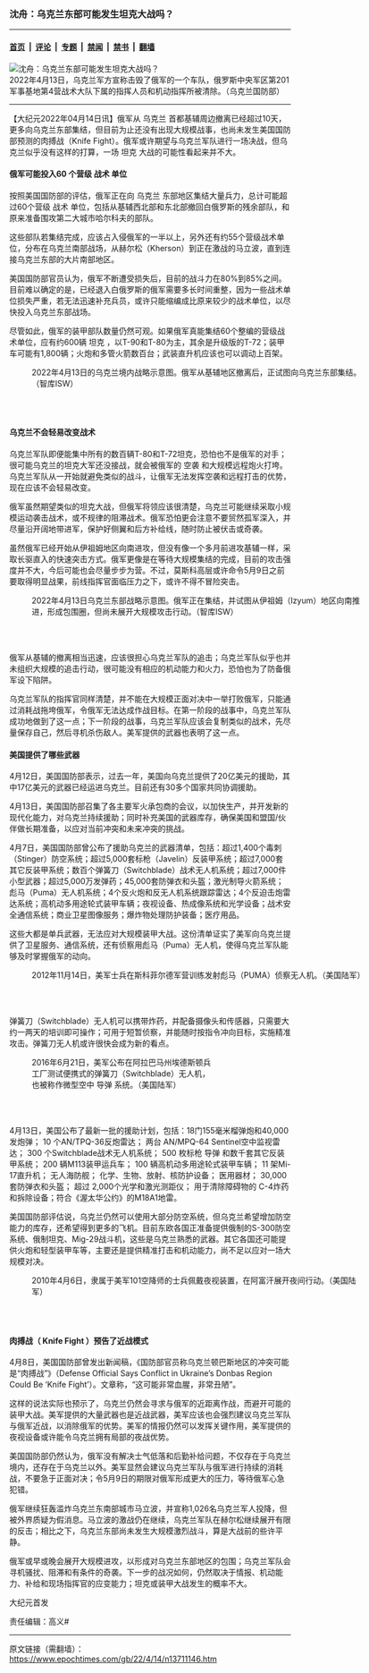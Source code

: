 ### 沈舟：乌克兰东部可能发生坦克大战吗？

---

#### [首页](../../../..?n13711146) &nbsp;|&nbsp; [评论](../../../../../epoch-comment?n13711146) &nbsp;|&nbsp; [专题](../../../../../epoch-special?n13711146) &nbsp;|&nbsp; [禁闻](../../../../../epoch-news?n13711146) &nbsp;|&nbsp; [禁书](../../../../../books?n13711146) &nbsp;|&nbsp; [翻墙](https://github.com/gfw-breaker/nogfw/blob/master/README.md?n13711146)


<div><img alt="沈舟：乌克兰东部可能发生坦克大战吗？" class="attachment-djy_600_400 size-djy_600_400 wp-post-image" src="https://i.epochtimes.com/assets/uploads/2022/04/id13711148-vtraty-voroga-1-600x400.jpg"/>
<div class="caption">
 2022年4月13日，乌克兰军方宣称击毁了俄军的一个车队，俄罗斯中央军区第201军事基地第4营战术大队下属的指挥人员和机动指挥所被清除。（乌克兰国防部）
</div></div><hr/><div class="post_content" id="artbody" itemprop="articleBody">
 <!-- article content begin -->
 <p>
  【大纪元2022年04月14日讯】俄军从
  <ok href="https://www.epochtimes.com/gb/tag/%E4%B9%8C%E5%85%8B%E5%85%B0.html">
   乌克兰
  </ok>
  首都基辅周边撤离已经超过10天，更多向乌克兰东部集结，但目前为止还没有出现大规模战事，也尚未发生美国国防部预测的肉搏战（Knife Fight）。俄军或许期望与乌克兰军队进行一场决战，但乌克兰似乎没有这样的打算，一场
  <ok href="https://www.epochtimes.com/gb/tag/%E5%9D%A6%E5%85%8B.html">
   坦克
  </ok>
  大战的可能性看起来并不大。
 </p>
 <h4>
  <strong>
   俄军可能投入60
  </strong>
  <strong>
   个营级
   <ok href="https://www.epochtimes.com/gb/tag/%E6%88%98%E6%9C%AF.html">
    战术
   </ok>
   单位
  </strong>
 </h4>
 <p>
  按照美国国防部的评估，俄军正在向
  <ok href="https://www.epochtimes.com/gb/tag/%E4%B9%8C%E5%85%8B%E5%85%B0.html">
   乌克兰
  </ok>
  东部地区集结大量兵力，总计可能超过60个营级
  <ok href="https://www.epochtimes.com/gb/tag/%E6%88%98%E6%9C%AF.html">
   战术
  </ok>
  单位，包括从基辅西北部和东北部撤回白俄罗斯的残余部队，和原来准备围攻第二大城市哈尔科夫的部队。
 </p>
 <p>
  这些部队若集结完成，应该占入侵俄军的一半以上，另外还有约55个营级战术单位，分布在乌克兰南部战场，从赫尔松（Kherson）到正在激战的马立波，直到连接乌克兰东部的大片南部地区。
 </p>
 <p>
  美国国防部官员认为，俄军不断遭受损失后，目前的战斗力在80%到85%之间。目前难以确定的是，已经退入白俄罗斯的俄军需要多长时间重整，因为一些战术单位损失严重，若无法迅速补充兵员，或许只能缩编成比原来较少的战术单位，以尽快投入乌克兰东部战场。
 </p>
 <p>
  尽管如此，俄军的装甲部队数量仍然可观。如果俄军真能集结60个整编的营级战术单位，应有约600辆
  <ok href="https://www.epochtimes.com/gb/tag/%E5%9D%A6%E5%85%8B.html">
   坦克
  </ok>
  ，以T-90和T-80为主，其余是升级版的T-72；装甲车可能有1,800辆；火炮和多管火箭数百台；武装直升机应该也可以调动上百架。
 </p>
 <figure aria-describedby="caption-attachment-13711166" class="wp-caption aligncenter" id="attachment_13711166" style="width: 600px">
  <ok href="https://i.epochtimes.com/assets/uploads/2022/04/id13711166-DraftUkraineCotApril132022_cut.jpg" target="_blank">
   <img alt="" class="size-large wp-image-13711166" src="https://i.epochtimes.com/assets/uploads/2022/04/id13711166-DraftUkraineCotApril132022_cut-600x423.jpg"/>
  </ok>
  <br/><figcaption class="wp-caption-text" id="caption-attachment-13711166">
   2022年4月13日的乌克兰境内战略示意图。俄军从基辅地区撤离后，正试图向乌克兰东部集结。（智库ISW）
  </figcaption><br/>
 </figure><br/>
 <h4>
  <strong>
   乌克兰不会轻易改变战术
  </strong>
 </h4>
 <p>
  乌克兰军队即便能集中所有的数百辆T-80和T-72坦克，恐怕也不是俄军的对手；很可能乌克兰的坦克大军还没接战，就会被俄军的
  <ok href="https://www.epochtimes.com/gb/tag/%E7%A9%BA%E8%A2%AD.html">
   空袭
  </ok>
  和大规模远程炮火打垮。乌克兰军队从一开始就避免类似的战斗，让俄军无法发挥空袭和远程打击的优势，现在应该不会轻易改变。
 </p>
 <p>
  俄军虽然期望类似的坦克大战，但俄军将领应该很清楚，乌克兰可能继续采取小规模运动袭击战术，或不规律的阻滞战术。俄军恐怕更会注意不要贸然孤军深入，并尽量沿开阔地带进军，保护好侧翼和后方补给线，随时防止被伏击或奇袭。
 </p>
 <p>
  虽然俄军已经开始从伊祖姆地区向南进攻，但没有像一个多月前进攻基辅一样，采取长驱直入的快速突击方式。俄军更像是在等待大规模集结的完成，目前的攻击强度并不大，今后可能也会尽量步步为营。不过，莫斯科高层或许命令5月9日之前要取得明显战果，前线指挥官面临压力之下，或许不得不冒险突击。
 </p>
 <figure aria-describedby="caption-attachment-13711167" class="wp-caption aligncenter" id="attachment_13711167" style="width: 600px">
  <ok href="https://i.epochtimes.com/assets/uploads/2022/04/id13711167-Luhansk-Battle-Map-Draft-April-132022_cut.jpg" target="_blank">
   <img alt="" class="size-large wp-image-13711167" src="https://i.epochtimes.com/assets/uploads/2022/04/id13711167-Luhansk-Battle-Map-Draft-April-132022_cut-600x427.jpg"/>
  </ok>
  <br/><figcaption class="wp-caption-text" id="caption-attachment-13711167">
   2022年4月13日乌克兰东部战略示意图。俄军正在集结，并试图从伊祖姆（Izyum）地区向南推进，形成包围圈，但尚未展开大规模攻击行动。（智库ISW）
  </figcaption><br/>
 </figure><br/>
 <p>
  俄军从基辅的撤离相当迅速，应该很担心乌克兰军队的追击；乌克兰军队似乎也并未组织大规模的追击行动，很可能没有相应的机动能力和火力，恐怕也为了防备俄军设下陷阱。
 </p>
 <p>
  乌克兰军队的指挥官同样清楚，并不能在大规模正面对决中一举打败俄军，只能通过消耗战拖垮俄军，令俄军无法达成作战目标。在第一阶段的战事中，乌克兰军队成功地做到了这一点；下一阶段的战事，乌克兰军队应该会复制类似的战术，先尽量保存自己，然后寻机杀伤敌人。美军提供的武器也表明了这一点。
 </p>
 <h4>
  <strong>
   美国提供了哪些武器
  </strong>
 </h4>
 <p>
  4月12日，美国国防部表示，过去一年，美国向乌克兰提供了20亿美元的援助，其中17亿美元的武器已经运进乌克兰。目前还有30多个国家共同协调援助。
 </p>
 <p>
  4月13日，美国国防部召集了各主要军火承包商的会议，以加快生产，并开发新的现代化能力，对乌克兰持续援助；同时补充美国的武器库存，确保美国和盟国/伙伴做长期准备，以应对当前冲突和未来冲突的挑战。
 </p>
 <p>
  4月7日，美国国防部曾公布了援助乌克兰的武器清单，包括：超过1,400个毒刺（Stinger）防空系统；超过5,000套标枪（Javelin）反装甲系统；超过7,000套其它反装甲系统；数百个弹簧刀（Switchblade）战术无人机系统；超过7,000件小型武器；超过5,000万发弹药；45,000套防弹衣和头盔；激光制导火箭系统；彪马（Puma）无人机系统；4个反火炮和反无人机系统跟踪雷达；4个反迫击炮雷达系统；高机动多用途轮式装甲车辆；夜视设备、热成像系统和光学设备；战术安全通信系统；商业卫星图像服务；爆炸物处理防护装备；医疗用品。
 </p>
 <p>
  这些大都是单兵武器，无法应对大规模装甲大战。这份清单证实了美军向乌克兰提供了卫星服务、通信系统，还有侦察用彪马（Puma）无人机，使得乌克兰军队能够及时掌握俄军的动向。
 </p>
 <figure aria-describedby="caption-attachment-13711170" class="wp-caption aligncenter" id="attachment_13711170" style="width: 600px">
  <ok href="https://i.epochtimes.com/assets/uploads/2022/04/id13711170-8188591460_bbdbdbf0c8_k.jpg" target="_blank">
   <img alt="" class="size-large wp-image-13711170" src="https://i.epochtimes.com/assets/uploads/2022/04/id13711170-8188591460_bbdbdbf0c8_k-600x398.jpg"/>
  </ok>
  <br/><figcaption class="wp-caption-text" id="caption-attachment-13711170">
   2012年11月14日，美军士兵在斯科菲尔德军营训练发射彪马（PUMA）侦察无人机。（美国陆军）
  </figcaption><br/>
 </figure><br/>
 <p>
  弹簧刀（Switchblade）无人机可以携带炸药，并配备摄像头和传感器，只需要大约一两天的培训即可操作；可用于短暂侦察，并能随时按指令冲向目标，实施精准攻击。弹簧刀无人机或许很快会成为新的看点。
 </p>
 <figure aria-describedby="caption-attachment-13711168" class="wp-caption aligncenter" id="attachment_13711168" style="width: 331px">
  <ok href="https://i.epochtimes.com/assets/uploads/2022/04/id13711168-max1200.jpg" target="_blank">
   <img alt="" class="size-full wp-image-13711168" src="https://i.epochtimes.com/assets/uploads/2022/04/id13711168-max1200.jpg"/>
  </ok>
  <br/><figcaption class="wp-caption-text" id="caption-attachment-13711168">
   2016年6月21日，美军公布在阿拉巴马州埃德斯顿兵工厂测试便携式的弹簧刀（Switchblade）无人机，也被称作微型空中
   <ok href="https://www.epochtimes.com/gb/tag/%E5%AF%BC%E5%BC%B9.html">
    导弹
   </ok>
   系统。（美国陆军）
  </figcaption><br/>
 </figure><br/>
 <p>
  4月13日，美国公布了最新一批的援助计划，包括：18门155毫米榴弹炮和40,000发炮弹；
  <span data-language-for-alternatives="zh-TW" data-language-to-translate-into="en" data-number-of-phrases="30" data-phrase-index="1">
   10
  </span>
  个AN/TPQ-36反炮雷达；
  <span data-language-for-alternatives="zh-TW" data-language-to-translate-into="en" data-number-of-phrases="30" data-phrase-index="3">
   两台
  </span>
  AN/MPQ-64 Sentinel空中监视雷达；
  <span data-language-for-alternatives="zh-TW" data-language-to-translate-into="en" data-number-of-phrases="30" data-phrase-index="5">
   300
  </span>
  个Switchblade战术无人机系统；
  <span data-language-for-alternatives="zh-TW" data-language-to-translate-into="en" data-number-of-phrases="30" data-phrase-index="7">
   500
  </span>
  枚标枪
  <ok href="https://www.epochtimes.com/gb/tag/%E5%AF%BC%E5%BC%B9.html">
   导弹
  </ok>
  和数千套其它反装甲系统；
  <span data-language-for-alternatives="zh-TW" data-language-to-translate-into="en" data-number-of-phrases="30" data-phrase-index="9">
   200
  </span>
  辆M113装甲运兵车；
  <span data-language-for-alternatives="zh-TW" data-language-to-translate-into="en" data-number-of-phrases="30" data-phrase-index="11">
   100
  </span>
  辆高机动多用途轮式装甲车辆；
  <span data-language-for-alternatives="zh-TW" data-language-to-translate-into="en" data-number-of-phrases="30" data-phrase-index="13">
   11
  </span>
  架Mi-17直升机；
  <span data-language-for-alternatives="zh-TW" data-language-to-translate-into="en" data-number-of-phrases="30" data-phrase-index="15">
   无人海防舰；
  </span>
  <span data-language-for-alternatives="zh-TW" data-language-to-translate-into="en" data-number-of-phrases="30" data-phrase-index="17">
   化学、生物、放射、核防护设备；
  </span>
  <span data-language-for-alternatives="zh-TW" data-language-to-translate-into="en" data-number-of-phrases="30" data-phrase-index="19">
   医用器材；
  </span>
  30,000套防弹衣和头盔；
  <span data-language-for-alternatives="zh-TW" data-language-to-translate-into="en" data-number-of-phrases="30" data-phrase-index="23">
   超过
  </span>
  2,000个光学和激光测距仪；
  <span data-language-for-alternatives="zh-TW" data-language-to-translate-into="en" data-number-of-phrases="30" data-phrase-index="26">
   用于清除障碍物的
  </span>
  C-4炸药和拆除设备；符合《渥太华公约》的M18A1地雷。
 </p>
 <p>
  美国国防部评估说，乌克兰仍然可以使用大部分防空系统，但乌克兰希望增加防空能力的库存，还希望得到更多的飞机。目前东欧各国正准备提供俄制的S-300防空系统、俄制坦克、Mig-29战斗机，这些是乌克兰熟悉的武器。其它各国还可能提供火炮和轻型装甲车等，主要还是提供精准打击和机动能力，尚不足以应对一场大规模对决。
 </p>
 <figure aria-describedby="caption-attachment-13711187" class="wp-caption aligncenter" id="attachment_13711187" style="width: 600px">
  <ok href="https://i.epochtimes.com/assets/uploads/2022/04/id13711187-4537515315_187b2c23ae_k.jpg" target="_blank">
   <img alt="" class="size-large wp-image-13711187" src="https://i.epochtimes.com/assets/uploads/2022/04/id13711187-4537515315_187b2c23ae_k-600x400.jpg"/>
  </ok>
  <br/><figcaption class="wp-caption-text" id="caption-attachment-13711187">
   2010年4月6日，隶属于美军101空降师的士兵佩戴夜视装置，在阿富汗展开夜间行动。（美国陆军）
  </figcaption><br/>
 </figure><br/>
 <h4>
  <strong>
   肉搏战（
  </strong>
  <strong>
   Knife Fight
  </strong>
  <strong>
   ）预告了近战模式
  </strong>
 </h4>
 <p>
  4月8日，美国国防部曾发出新闻稿，《国防部官员称乌克兰顿巴斯地区的冲突可能是“肉搏战”》（Defense Official Says Conflict in Ukraine’s Donbas Region Could Be ‘Knife Fight’）。文章称，“这可能非常血腥，非常丑陋”。
 </p>
 <p>
  这样的说法实际也预示了，乌克兰仍然会寻求与俄军的近距离作战，而避开可能的装甲大战。美军提供的大量武器也是近战武器，美军应该也会强烈建议乌克兰军队与俄军近战，以消除俄军的优势。美军的情报仍然可以发挥关键作用，美军提供的夜视设备或许能令乌克兰拥有局部的夜战优势。
 </p>
 <p>
  美国国防部仍然认为，俄军没有解决士气低落和后勤补给问题，不仅存在于乌克兰境内，还存在于乌克兰以外。美军显然会建议乌克兰军队与俄军进行持续的消耗战，不要急于正面对决；令5月9日的期限对俄军形成更大的压力，等待俄军心急犯错。
 </p>
 <p>
  俄军继续狂轰滥炸乌克兰东南部城市马立波，并宣称1,026名乌克兰军人投降，但被外界质疑为假消息。马立波的激战仍在继续，乌克兰军队在赫尔松继续展开有限的反击；相比之下，乌克兰东部尚未发生大规模激烈战斗，算是大战前的些许平静。
 </p>
 <p>
  俄军或早或晚会展开大规模进攻，以形成对乌克兰东部地区的包围；乌克兰军队会寻机骚扰、阻滞和有条件的奇袭。下一步的战况如何，仍然取决于情报、机动能力、补给和现场指挥官的应变能力；坦克或装甲大战发生的概率不大。
 </p>
 <p>
  大纪元首发
 </p>
 <p>
  责任编辑：高义#
 </p>
 <!-- article content end -->
 <div id="below_article_ad">
 </div>
</div>


---

原文链接（需翻墙）：https://www.epochtimes.com/gb/22/4/14/n13711146.htm